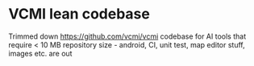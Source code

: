 # VCMI lean codebase

Trimmed down https://github.com/vcmi/vcmi codebase for AI tools that require < 10 MB repository size - android, CI, unit test, map editor stuff, images etc. are out

